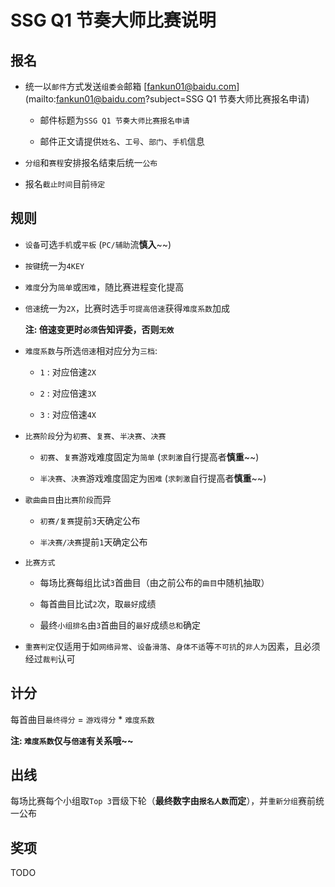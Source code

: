 SSG Q1 节奏大师比赛说明
====

## 报名

+ 统一以`邮件`方式发送`组委会`邮箱 [fankun01@baidu.com](mailto:fankun01@baidu.com?subject=SSG Q1 节奏大师比赛报名申请)

    + 邮件标题为`SSG Q1 节奏大师比赛报名申请`

    + 邮件正文请提供`姓名`、`工号`、`部门`、`手机`信息

+ `分组`和`赛程`安排报名结束后统一`公布`

+ 报名`截止时间`目前`待定`

## 规则

+ `设备`可选`手机`或`平板` (`PC/辅助`流**慎入**~~)

+ `按键`统一为`4KEY`

+ `难度`分为`简单`或`困难`，随比赛进程变化提高

+ `倍速`统一为`2X`，比赛时选手`可提高倍速`获得`难度系数`加成

    **注: 倍速变更时`必须`告知评委，否则`无效`**

+ `难度系数`与所选`倍速`相对应分为`三档`:

    + `1` : 对应倍速`2X`

    + `2` : 对应倍速`3X`

    + `3` : 对应倍速`4X`

+ `比赛阶段`分为`初赛`、`复赛`、`半决赛`、`决赛`

    + `初赛`、`复赛`游戏难度固定为`简单` (`求刺激`自行提高者**慎重**~~)

    + `半决赛`、`决赛`游戏难度固定为`困难` (`求刺激`自行提高者**慎重**~~)

+ `歌曲曲目`由`比赛阶段`而异

    + `初赛/复赛`提前`3`天确定公布

    + `半决赛/决赛`提前`1`天确定公布

+ `比赛方式`

    + 每场比赛每组比试`3`首曲目（由之前公布的`曲目`中随机抽取）

    + 每首曲目比试`2`次，取`最好`成绩

    + 最终`小组排名`由`3`首曲目的`最好`成绩`总和`确定

+ `重赛判定`仅适用于如`网络异常`、`设备滑落`、`身体不适`等`不可抗`的`非人为`因素，且必须经过`裁判`认可


## 计分

每首曲目`最终得分` = `游戏得分` * `难度系数`

**注: `难度系数`仅与`倍速`有关系哦~~** 

## 出线

每场比赛每个小组取`Top 3`晋级下轮（**最终数字由`报名人数`而定**），并`重新分组`赛前统一公布


## 奖项

TODO


